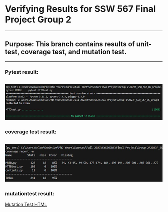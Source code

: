 # Verifying Results for SSW 567 Final Project Group 2
--- 
## Purpose: This branch contains results of unit-test, coverage test, and mutation test. 
--- 
### Pytest result: 

![Pytest Result Screenshot](pytest_result.jpg?raw=true "PyTest Output")
---
### coverage test result:

![Coverage Test Result Screenshot](coverage_result.jpg?raw=true "Coverage Test Output")
---
### mutationtest result: 

[Mutation Test HTML](mutpy_result/index.html "Mutation Test Final Result")
